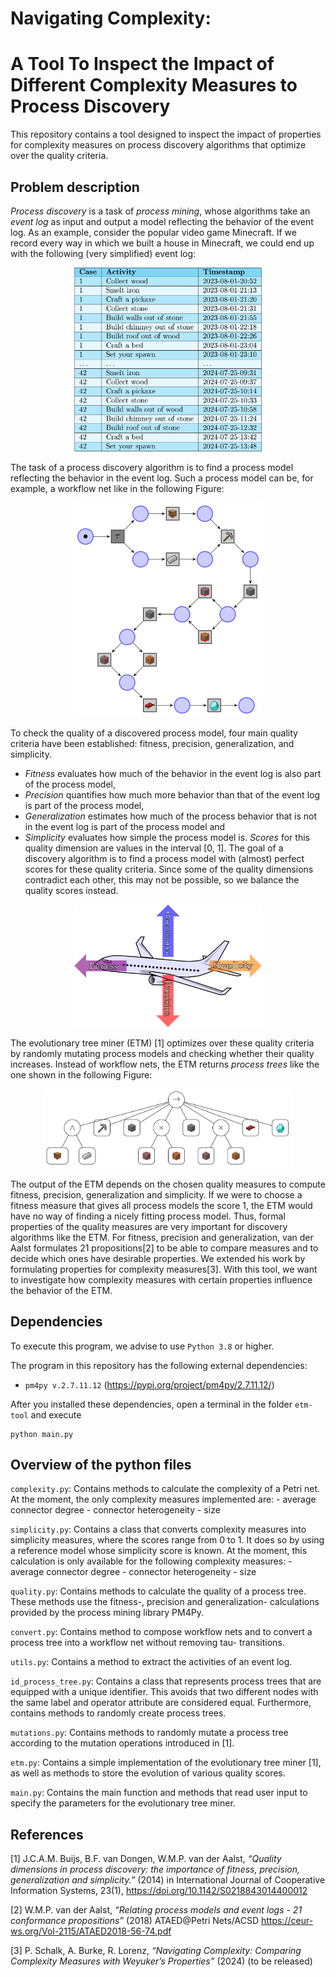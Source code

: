 # Navigating Complexity:
# A Tool To Inspect the Impact of Different Complexity Measures to Process Discovery
This repository contains a tool designed to inspect the impact of properties for complexity measures on process discovery algorithms that optimize over the quality criteria. 


## Problem description
_Process discovery_ is a task of _process mining_, whose algorithms take an _event log_ as input and output a model reflecting the behavior of the event log.
As an example, consider the popular video game Minecraft. 
If we record every way in which we built a house in Minecraft, we could end up with the following (very simplified) event log:

<p align="center">
	<img src="./readme-images/event-log.png" alt="an exemplary event log" width="300"/>
</p>

The task of a process discovery algorithm is to find a process model reflecting the behavior in the event log. 
Such a process model can be, for example, a workflow net like in the following Figure:

<p align="center">
	<img src="./readme-images/process-model.png" alt="a process model for the event log" width="300"/>
</p>

To check the quality of a discovered process model, four main quality criteria have been established: fitness, precision, generalization, and simplicity.
- *Fitness* evaluates how much of the behavior in the event log is also part of the process model,
- *Precision* quantifies how much more behavior than that of the event log is part of the process model, 
- *Generalization* estimates how much of the process behavior that is not in the event log is part of the process model and 
- *Simplicity* evaluates how simple the process model is.
_Scores_ for this quality dimension are values in the interval [0, 1]. 
The goal of a discovery algorithm is to find a process model with (almost) perfect scores for these quality criteria.
Since some of the quality dimensions contradict each other, this may not be possible, so we balance the quality scores instead.

<p align="center">
	<img src="./readme-images/quality-dimensions.png" alt="the four quality dimensions" width="300"/>
</p>

The evolutionary tree miner (ETM) [1] optimizes over these quality criteria by randomly mutating process models and checking whether their quality increases.
Instead of workflow nets, the ETM returns _process trees_ like the one shown in the following Figure:

<p align="center">
	<img src="./readme-images/process-tree.png" alt="a process tree for the event log" width="400"/>
</p>

The output of the ETM depends on the chosen quality measures to compute fitness, precision, generalization and simplicity. 
If we were to choose a fitness measure that gives all process models the score 1, the ETM would have no way of finding a nicely fitting process model. 
Thus, formal properties of the quality measures are very important for discovery algorithms like the ETM. 
For fitness, precision and generalization, van der Aalst formulates 21 propositions[2] to be able to compare measures and to decide which ones have desirable properties. 
We extended his work by formulating properties for complexity measures[3].
With this tool, we want to investigate how complexity measures with certain properties influence the behavior of the ETM.


## Dependencies
To execute this program, we advise to use `Python 3.8` or higher.

The program in this repository has the following external dependencies: 
- `pm4py v.2.7.11.12` (https://pypi.org/project/pm4py/2.7.11.12/)

After you installed these dependencies, open a terminal in the folder `etm-tool` and execute 
```
python main.py
```

## Overview of the python files
`complexity.py`:
	Contains methods to calculate the complexity of a Petri net.
	At the moment, the only complexity measures implemented are:
	- average connector degree 
	- connector heterogeneity
	- size

`simplicity.py`:
	Contains a class that converts complexity measures into 
	simplicity measures, where the scores range from 0 to 1.
	It does so by using a reference model whose simplicity 
	score is known. At the moment, this calculation is only 
	available for the following complexity measures:
	- average connector degree
	- connector heterogeneity
	- size
	
`quality.py`:
	Contains methods to calculate the quality of a process tree. 
	These methods use the fitness-, precision and generalization-
	calculations provided by the process mining library PM4Py.

`convert.py`:
	Contains method to compose workflow nets and to convert 
	a process tree into a workflow net without removing tau-
	transitions.
	
`utils.py`:
	Contains a method to extract the activities of an event log.

`id_process_tree.py`:
	Contains a class that represents process trees that are equipped 
	with a unique identifier. This avoids that two different nodes 
	with the same label and operator attribute are considered equal. 
	Furthermore, contains methods to randomly create process trees.

`mutations.py`:
	Contains methods to randomly mutate a process tree according to 
	the mutation operations introduced in [1].
	
`etm.py`:
	Contains a simple implementation of the evolutionary tree miner [1], 
	as well as methods to store the evolution of various quality scores.

`main.py`:
	Contains the main function and methods that read user input to 
	specify the parameters for the evolutionary tree miner.
	
## References
[1] J.C.A.M. Buijs, B.F. van Dongen, W.M.P. van der Aalst, _“Quality dimensions in process discovery: the importance of fitness, precision, generalization and simplicity.”_ (2014) in International Journal of Cooperative Information Systems, 23(1), https://doi.org/10.1142/S0218843014400012

[2] W.M.P. van der Aalst, _“Relating process models and event logs - 21 conformance propositions”_ (2018) ATAED@Petri Nets/ACSD https://ceur-ws.org/Vol-2115/ATAED2018-56-74.pdf

[3] P. Schalk, A. Burke, R. Lorenz, _“Navigating Complexity: Comparing Complexity Measures with Weyuker’s Properties”_ (2024) (to be released)
